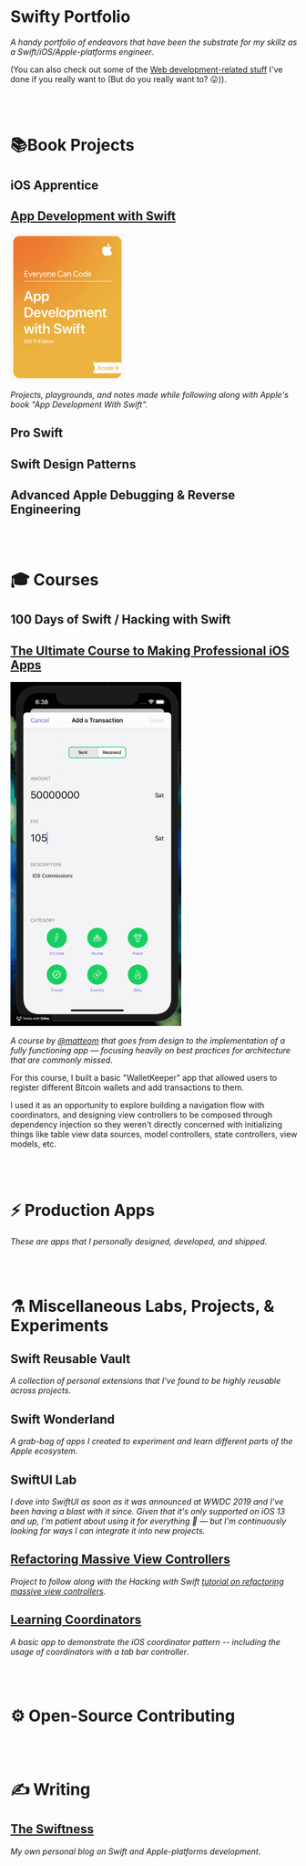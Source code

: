 # Swifty Portfolio

_A handy portfolio of endeavors that have been the substrate for my skillz as a Swift/iOS/Apple-platforms engineer_.

(You can also check out some of the [Web development-related stuff](https://github.com/BrianSipple) I've done if you really want to (But do you really want to? 😛)).


</br>
</br>

# 📚Book Projects

## iOS Apprentice


## [App Development with Swift](https://github.com/CypherPoet/book--app-development-with-swift)

<div style="text-align: left;">
  <img src="./assets/images/app-development-with-swift.png" width="200px"/>
</div>

_Projects, playgrounds, and notes made while following along with Apple's book "App Development With Swift"._


## Pro Swift


## Swift Design Patterns


## Advanced Apple Debugging & Reverse Engineering



</br>
</br>

# 🎓 Courses

## 100 Days of Swift / Hacking with Swift


## [The Ultimate Course to Making Professional iOS Apps](https://github.com/CypherPoet/WalletKeeper)

<div style="text-align: left;">
  <img src="./assets/images/ultimate-course-to-ios-development.gif" width="300px"/>
</div>

_A course by [@matteom](https://github.com/matteom) that goes from design to the implementation of a fully functioning app &mdash; focusing heavily on best practices for architecture that are commonly missed_.



For this course, I built a basic "WalletKeeper" app that allowed users to register different Bitcoin wallets and add transactions to them.

I used it as an opportunity to explore building a navigation flow with coordinators, and designing view controllers to be composed through dependency injection so they weren't directly concerned with initializing things like table view data sources, model controllers, state controllers, view models, etc.




</br>
</br>

# ⚡️ Production Apps

_These are apps that I personally designed, developed, and shipped_.



</br>
</br>

# ⚗️ Miscellaneous Labs, Projects, & Experiments

## Swift Reusable Vault

_A collection of personal extensions that I've found to be highly reusable across projects_.


## Swift Wonderland

_A grab-bag of apps I created to experiment and learn different parts of the Apple ecosystem_.


## SwiftUI Lab

_I dove into SwiftUI as soon as it was announced at WWDC 2019 and I've been having a blast with it since. Given that it's only supported on iOS 13 and up, I'm patient about using it for everything 🙂 &mdash; but I'm continuously looking for ways I can integrate it into new projects._


## [Refactoring Massive View Controllers](https://github.com/CypherPoet/refactoring-massive-view-controllers)

_Project to follow along with the Hacking with Swift [tutorial on refactoring massive view controllers](https://www.hackingwithswift.com/articles/159/how-to-refactor-massive-view-controllers)._


## [Learning Coordinators](https://github.com/CypherPoet/LearningCoordinators)

_A basic app to demonstrate the iOS coordinator pattern -- including the usage of coordinators with a tab bar controller_.



</br>
</br>

# ⚙️ Open-Source Contributing




</br>
</br>

# ✍️ Writing

## [The Swiftness](https://theswiftness.com)

_My own personal blog on Swift and Apple-platforms development_.

